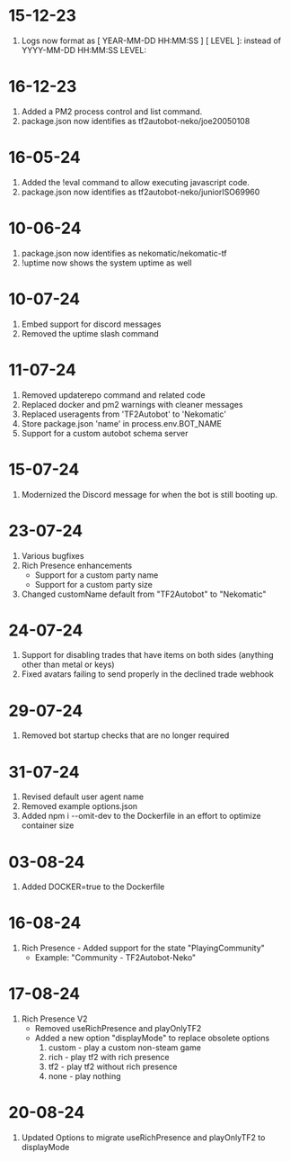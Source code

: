 # 15-12-23
1. Logs now format as [ YEAR-MM-DD HH:MM:SS ] [ LEVEL ]: instead of YYYY-MM-DD HH:MM:SS LEVEL:
# 16-12-23
1. Added a PM2 process control and list command.
2. package.json now identifies as tf2autobot-neko/joe20050108
# 16-05-24
1. Added the !eval command to allow executing javascript code.
2. package.json now identifies as tf2autobot-neko/juniorISO69960
# 10-06-24
1. package.json now identifies as nekomatic/nekomatic-tf
2. !uptime now shows the system uptime as well
# 10-07-24
1. Embed support for discord messages
2. Removed the uptime slash command
# 11-07-24
1. Removed updaterepo command and related code
2. Replaced docker and pm2 warnings with cleaner messages
3. Replaced useragents from 'TF2Autobot' to 'Nekomatic'
4. Store package.json 'name' in process.env.BOT_NAME
5. Support for a custom autobot schema server
# 15-07-24
1. Modernized the Discord message for when the bot is still booting up.
# 23-07-24
1. Various bugfixes
2. Rich Presence enhancements
    - Support for a custom party name
    - Support for a custom party size
3. Changed customName default from "TF2Autobot" to "Nekomatic"
# 24-07-24
1. Support for disabling trades that have items on both sides (anything other than metal or keys)
2. Fixed avatars failing to send properly in the declined trade webhook
# 29-07-24
1. Removed bot startup checks that are no longer required
# 31-07-24
1. Revised default user agent name
2. Removed example options.json
3. Added npm i --omit-dev to the Dockerfile in an effort to optimize container size
# 03-08-24
1. Added DOCKER=true to the Dockerfile
# 16-08-24
1. Rich Presence - Added support for the state "PlayingCommunity"
    - Example: "Community - TF2Autobot-Neko"
# 17-08-24
1. Rich Presence V2
    - Removed useRichPresence and playOnlyTF2
    - Added a new option "displayMode" to replace obsolete options
        1. custom - play a custom non-steam game
        2. rich - play tf2 with rich presence
        3. tf2 - play tf2 without rich presence
        4. none - play nothing
# 20-08-24
1. Updated Options to migrate useRichPresence and playOnlyTF2 to displayMode